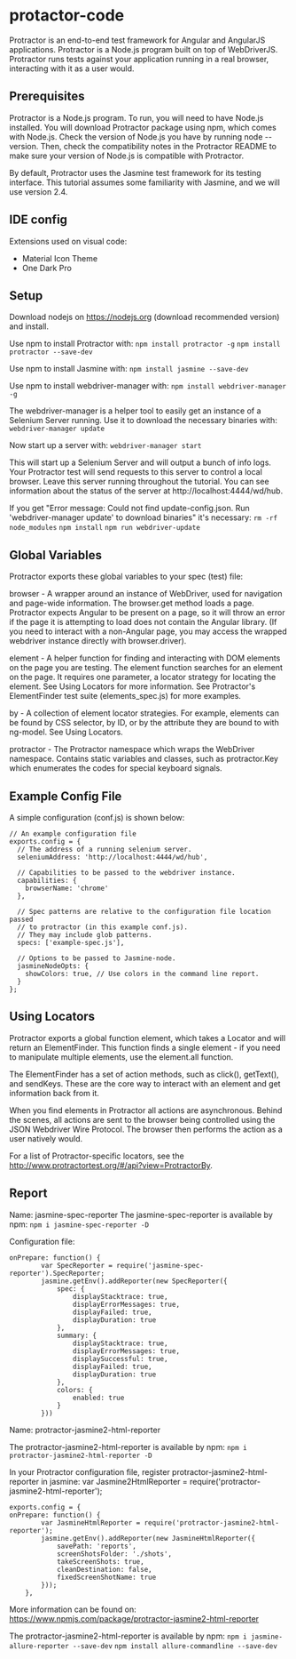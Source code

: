 # protactor-code
Protractor is an end-to-end test framework for Angular and AngularJS applications. Protractor is a Node.js program built on top of WebDriverJS. Protractor runs tests against your application running in a real browser, interacting with it as a user would.

## Prerequisites
Protractor is a Node.js program. To run, you will need to have Node.js installed. You will download Protractor package using npm, which comes with Node.js. Check the version of Node.js you have by running node --version. Then, check the compatibility notes in the Protractor README to make sure your version of Node.js is compatible with Protractor.

By default, Protractor uses the Jasmine test framework for its testing interface. This tutorial assumes some familiarity with Jasmine, and we will use version 2.4.

## IDE config
Extensions used on visual code:
- Material Icon Theme
- One Dark Pro

## Setup 
Download nodejs on https://nodejs.org (download recommended version) and install.

Use npm to install Protractor with:
```npm install protractor -g```
```npm install protractor --save-dev```

Use npm to install Jasmine with:
```npm install jasmine --save-dev```

Use npm to install webdriver-manager with:
```npm install webdriver-manager -g```

The webdriver-manager is a helper tool to easily get an instance of a Selenium Server running. Use it to download the necessary binaries with:
```webdriver-manager update```

Now start up a server with:
```webdriver-manager start```

This will start up a Selenium Server and will output a bunch of info logs. Your Protractor test will send requests to this server to control a local browser. Leave this server running throughout the tutorial. You can see information about the status of the server at http://localhost:4444/wd/hub.


If you get "Error message: Could not find update-config.json. Run 'webdriver-manager update' to download binaries" it's necessary:
```rm -rf node_modules```
```npm install```
```npm run webdriver-update```

## Global Variables
Protractor exports these global variables to your spec (test) file:

browser - A wrapper around an instance of WebDriver, used for navigation and page-wide information. The browser.get method loads a page. Protractor expects Angular to be present on a page, so it will throw an error if the page it is attempting to load does not contain the Angular library. (If you need to interact with a non-Angular page, you may access the wrapped webdriver instance directly with browser.driver).

element - A helper function for finding and interacting with DOM elements on the page you are testing. The element function searches for an element on the page. It requires one parameter, a locator strategy for locating the element. See Using Locators for more information. See Protractor's ElementFinder test suite (elements_spec.js) for more examples.

by - A collection of element locator strategies. For example, elements can be found by CSS selector, by ID, or by the attribute they are bound to with ng-model. See Using Locators.

protractor - The Protractor namespace which wraps the WebDriver namespace. Contains static variables and classes, such as protractor.Key which enumerates the codes for special keyboard signals.

## Example Config File
A simple configuration (conf.js) is shown below:
```
// An example configuration file
exports.config = {
  // The address of a running selenium server.
  seleniumAddress: 'http://localhost:4444/wd/hub',

  // Capabilities to be passed to the webdriver instance.
  capabilities: {
    browserName: 'chrome'
  },

  // Spec patterns are relative to the configuration file location passed
  // to protractor (in this example conf.js).
  // They may include glob patterns.
  specs: ['example-spec.js'],

  // Options to be passed to Jasmine-node.
  jasmineNodeOpts: {
    showColors: true, // Use colors in the command line report.
  }
};
```
## Using Locators
Protractor exports a global function element, which takes a Locator and will return an ElementFinder. This function finds a single element - if you need to manipulate multiple elements, use the element.all function.

The ElementFinder has a set of action methods, such as click(), getText(), and sendKeys. These are the core way to interact with an element and get information back from it.

When you find elements in Protractor all actions are asynchronous. Behind the scenes, all actions are sent to the browser being controlled using the JSON Webdriver Wire Protocol. The browser then performs the action as a user natively would.

For a list of Protractor-specific locators, see the http://www.protractortest.org/#/api?view=ProtractorBy.

## Report
Name: jasmine-spec-reporter
The jasmine-spec-reporter is available by npm:
```npm i jasmine-spec-reporter -D```

Configuration file:
```
onPrepare: function() {
        var SpecReporter = require('jasmine-spec-reporter').SpecReporter;
        jasmine.getEnv().addReporter(new SpecReporter({
            spec: {
                displayStacktrace: true,
                displayErrorMessages: true,
                displayFailed: true,
                displayDuration: true
            },
            summary: {
                displayStacktrace: true,
                displayErrorMessages: true,
                displaySuccessful: true,
                displayFailed: true,
                displayDuration: true
            },
            colors: {
                enabled: true
            }
        }))
```

Name: protractor-jasmine2-html-reporter

The protractor-jasmine2-html-reporter is available by npm:
```npm i protractor-jasmine2-html-reporter -D```

In your Protractor configuration file, register protractor-jasmine2-html-reporter in jasmine:
var Jasmine2HtmlReporter = require('protractor-jasmine2-html-reporter');
```
exports.config = {
onPrepare: function() {
        var JasmineHtmlReporter = require('protractor-jasmine2-html-reporter');
        jasmine.getEnv().addReporter(new JasmineHtmlReporter({
            savePath: 'reports',
            screenShotsFolder: './shots',
            takeScreenShots: true,
            cleanDestination: false,
            fixedScreenShotName: true
        }));
    },
```

More information can be found on: https://www.npmjs.com/package/protractor-jasmine2-html-reporter

The protractor-jasmine2-html-reporter is available by npm: 
```npm i jasmine-allure-reporter --save-dev```
```npm install allure-commandline --save-dev```